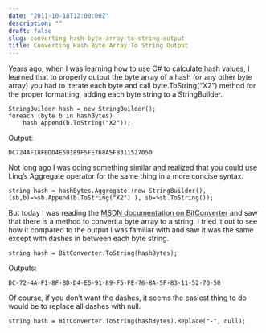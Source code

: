 ```yaml
---
date: "2011-10-18T12:00:00Z"
description: ""
draft: false
slug: converting-hash-byte-array-to-string-output
title: Converting Hash Byte Array To String Output
---
```



Years ago, when I was learning how to use C# to calculate hash values, I learned that to properly output the byte array of a hash (or any other byte array) you had to iterate each byte and call byte.ToString(“X2”) method for the proper formatting, adding each byte string to a StringBuilder.

```
StringBuilder hash = new StringBuilder();
foreach (byte b in hashBytes)
    hash.Append(b.ToString("X2"));
```

Output:

```
DC724AF18FBDD4E59189F5FE768A5F8311527050
```

Not long ago I was doing something similar and realized that you could use Linq’s Aggregate operator for the same thing in a more concise syntax.

```
string hash = hashBytes.Aggregate (new StringBuilder(), (sb,b)=>sb.Append(b.ToString("X2") ), sb=>sb.ToString());
```

But today I was reading the [MSDN documentation on BitConverter](http://msdn.microsoft.com/en-us/library/system.bitconverter.aspx) and saw that there is a method to convert a byte array to a string. I tried it out to see how it compared to the output I was familiar with and saw it was the same except with dashes in between each byte string.

```
string hash = BitConverter.ToString(hashBytes);
```

Outputs:

```
DC-72-4A-F1-8F-BD-D4-E5-91-89-F5-FE-76-8A-5F-83-11-52-70-50
```

Of course, if you don’t want the dashes, it seems the easiest thing to do would be to replace all dashes with null.

```
string hash = BitConverter.ToString(hashBytes).Replace("-", null);
```

